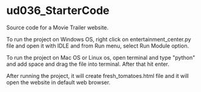 # ud036_StarterCode
Source code for a Movie Trailer website.

To run the project on Windows OS, right click on entertainment_center.py file and open it with IDLE
and from Run menu, select Run Module option.

To run the project on Mac OS or Linux os, open terminal and type "python" and add space and drag 
the file into terminal. After that hit enter.

After running the project, it will create fresh_tomatoes.html file and it will open the website in
default web browser.